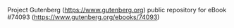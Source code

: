 Project Gutenberg (https://www.gutenberg.org) public repository for eBook #74093 (https://www.gutenberg.org/ebooks/74093)
